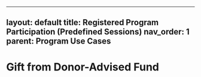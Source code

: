 
---
layout: default
title: Registered Program Participation (Predefined Sessions)
nav_order: 1
parent: Program Use Cases
---

# Gift from Donor-Advised Fund

